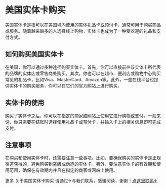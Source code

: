 # 美国实体卡购买

美国实体卡是指可以在美国境内使用的实体礼品卡或预付卡，通常可用于购买商品或服务。随着越来越多的人选择线上购物，实体卡也成为了一种受欢迎的礼品和支付方式。

## 如何购买美国实体卡

在美国，你可以通过多种途径购买实体卡。首先，你可以直接前往该实体卡所代表的品牌的实体店或零售商处购买。其次，你也可以在超市、便利店或购物中心购买常见的礼品卡，比如Visa、MasterCard、Amazon等。此外，一些在线平台也提供实体卡的购买服务，你可以在它们的官方网站上进行购买。

## 实体卡的使用

购买了实体卡之后，你可以在指定的商家或网站上使用它进行购物或支付。一般来说，你只需要在结账时选择使用礼品卡或预付卡，并输入卡上的相关信息即可完成支付。

## 注意事项

在购买和使用实体卡时，还需要注意一些事项。比如，要确保购买的实体卡是正规渠道获得的，避免购买到盗版或伪造的实体卡。另外，要注意实体卡的有效期和使用范围，确保在有效期内并且在指定的商家或网站上使用。

更多 关于美国实体卡购买 请通过✈与我们联系，感谢阅读，谢谢！[点这里联系✈](https://t.me/lm999bot)